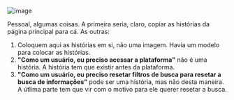 ![image](https://user-images.githubusercontent.com/128705807/231818763-558b0cb3-a10f-4964-a4b7-912c63e9edd1.png)

Pessoal, algumas coisas. A primeira seria, claro, copiar as histórias da página principal para cá. As outras:

1. Coloquem aqui as histórias em si, não uma imagem. Havia um modelo para colocar as histórias.
2. __"Como um usuário, eu preciso acessar a plataforma"__ não é uma história. A história tem que existir antes da plataforma. 
3. __"Como um usuário, eu preciso resetar filtros de busca para resetar a busca de informações"__ pode ser uma história, mas não desta maneira. A útlima parte tem que vir com o motivo para ele querer resetar a busca.
